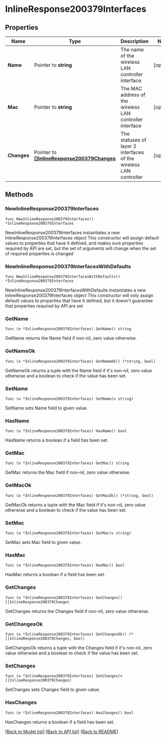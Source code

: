 # InlineResponse200379Interfaces

## Properties

Name | Type | Description | Notes
------------ | ------------- | ------------- | -------------
**Name** | Pointer to **string** | The name of the wireless LAN controller interface | [optional] 
**Mac** | Pointer to **string** | The MAC address of the wireless LAN controller interface | [optional] 
**Changes** | Pointer to [**[]InlineResponse200379Changes**](InlineResponse200379Changes.md) | The statuses of layer 2 interfaces of the wireless LAN controller | [optional] 

## Methods

### NewInlineResponse200379Interfaces

`func NewInlineResponse200379Interfaces() *InlineResponse200379Interfaces`

NewInlineResponse200379Interfaces instantiates a new InlineResponse200379Interfaces object
This constructor will assign default values to properties that have it defined,
and makes sure properties required by API are set, but the set of arguments
will change when the set of required properties is changed

### NewInlineResponse200379InterfacesWithDefaults

`func NewInlineResponse200379InterfacesWithDefaults() *InlineResponse200379Interfaces`

NewInlineResponse200379InterfacesWithDefaults instantiates a new InlineResponse200379Interfaces object
This constructor will only assign default values to properties that have it defined,
but it doesn't guarantee that properties required by API are set

### GetName

`func (o *InlineResponse200379Interfaces) GetName() string`

GetName returns the Name field if non-nil, zero value otherwise.

### GetNameOk

`func (o *InlineResponse200379Interfaces) GetNameOk() (*string, bool)`

GetNameOk returns a tuple with the Name field if it's non-nil, zero value otherwise
and a boolean to check if the value has been set.

### SetName

`func (o *InlineResponse200379Interfaces) SetName(v string)`

SetName sets Name field to given value.

### HasName

`func (o *InlineResponse200379Interfaces) HasName() bool`

HasName returns a boolean if a field has been set.

### GetMac

`func (o *InlineResponse200379Interfaces) GetMac() string`

GetMac returns the Mac field if non-nil, zero value otherwise.

### GetMacOk

`func (o *InlineResponse200379Interfaces) GetMacOk() (*string, bool)`

GetMacOk returns a tuple with the Mac field if it's non-nil, zero value otherwise
and a boolean to check if the value has been set.

### SetMac

`func (o *InlineResponse200379Interfaces) SetMac(v string)`

SetMac sets Mac field to given value.

### HasMac

`func (o *InlineResponse200379Interfaces) HasMac() bool`

HasMac returns a boolean if a field has been set.

### GetChanges

`func (o *InlineResponse200379Interfaces) GetChanges() []InlineResponse200379Changes`

GetChanges returns the Changes field if non-nil, zero value otherwise.

### GetChangesOk

`func (o *InlineResponse200379Interfaces) GetChangesOk() (*[]InlineResponse200379Changes, bool)`

GetChangesOk returns a tuple with the Changes field if it's non-nil, zero value otherwise
and a boolean to check if the value has been set.

### SetChanges

`func (o *InlineResponse200379Interfaces) SetChanges(v []InlineResponse200379Changes)`

SetChanges sets Changes field to given value.

### HasChanges

`func (o *InlineResponse200379Interfaces) HasChanges() bool`

HasChanges returns a boolean if a field has been set.


[[Back to Model list]](../README.md#documentation-for-models) [[Back to API list]](../README.md#documentation-for-api-endpoints) [[Back to README]](../README.md)


